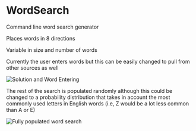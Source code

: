# WordSearch
Command line word search generator

Places words in 8 directions

Variable in size and number of words

Currently the user enters words but this can be easily changed to pull from other sources as well

![Solution and Word Entering](https://i.imgur.com/3LMECfw.png)

The rest of the search is populated randomly although this could be changed to a probability distribution that takes in account the most commonly used letters in English words
(i.e, Z would be a lot less common than A or E)

![Fully populated word search](https://i.imgur.com/XVJz2LC.png)
